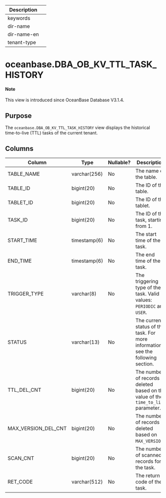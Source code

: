 | Description ||
|---|---|
| keywords ||
| dir-name ||
| dir-name-en ||
| tenant-type ||

# oceanbase.DBA_OB_KV_TTL_TASK_HISTORY

<main id="notice" type='explain'>
  <h4>Note</h4>
  <p>This view is introduced since OceanBase Database V3.1.4. </p>
</main>

## Purpose

The `oceanbase.DBA_OB_KV_TTL_TASK_HISTORY` view displays the historical time-to-live (TTL) tasks of the current tenant. 

## Columns

| **Column** | **Type** | **Nullable?** | **Description** |
| --- | --- | --- | --- |
| TABLE_NAME | varchar(256) | No | The name of the table. |
| TABLE_ID | bigint(20) | No | The ID of the table. |
| TABLET_ID | bigint(20) | No | The ID of the tablet. |
| TASK_ID | bigint(20) | No | The ID of the task, starting from 1. |
| START_TIME | timestamp(6) | No | The start time of the task. |
| END_TIME | timestamp(6) | No | The end time of the task. |
| TRIGGER_TYPE | varchar(8) | No | The triggering type of the task. Valid values: `PERIODIC` and `USER`. |
| STATUS | varchar(13) | No | The current status of the task. For more information, see the following section. |
| TTL_DEL_CNT | bigint(20) | No | The number of records deleted based on the value of the `time_to_live` parameter. |
| MAX_VERSION_DEL_CNT | bigint(20) | No | The number of records deleted based on `MAX_VERSION`. |
| SCAN_CNT | bigint(20) | No | The number of scanned records for the task. |
| RET_CODE | varchar(512) | No | The return code of the task. |
